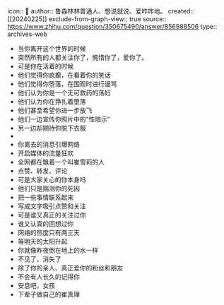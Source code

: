 icon:: 💾
author:: 鲁森林林普通人、想说就说、爱咋咋地。
created:: [[20240225]]
exclude-from-graph-view:: true
source:: https://www.zhihu.com/question/350675490/answer/856988506
type:: archives-web

- 当你离开这个世界的时候
- 突然所有的人都关注你了，惋惜你了，爱你了。
- 可是你在活着的时候
- 他们觉得你疯癫，在看着你的笑话
- 他们觉得你堕落，在围观时进行谩骂
- 他们认为你是一个无可救药的荡妇
- 他们认为你在挣扎着堕落
- 他们甚至希望你进一步放飞
- 他们一边宣传你照片中的“性暗示”
- 另一边却期待你脱下衣服
-
- 你离去的消息引爆网络
- 开启媒体的流量狂欢
- 全网都在飘着一个叫崔雪莉的人
- 点赞、转发、评论
- 可是大家关心的你本身吗
- 他们只是揣测你的死因
- 把一些事情联系起来
- 写成文字吸引点赞和关注
- 可是谁又真正的关注过你
- 谁又认真的回想过你
- 网络的热度只有两三天
- 等明天的太阳升起
- 你就像昨夜倒在地上的水一样
- 不见了，消失了
- 除了你的亲人、真正爱你的粉丝和朋友
- 不会有人长久的记得你
- 安息吧，女孩
- 下辈子做自己的崔真理